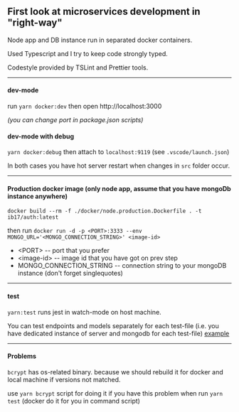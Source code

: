 ## First look at microservices development in "right-way"

Node app and DB instance run in separated docker containers.

Used Typescript and I try to keep code strongly typed.

Codestyle provided by TSLint and Prettier tools.

---

#### dev-mode

run `yarn docker:dev` then open http://localhost:3000

_(you can change port in package.json scripts)_

#### dev-mode with debug

`yarn docker:debug`
then attach to `localhost:9119` (see `.vscode/launch.json`)

In both cases you have hot server restart when changes in `src` folder occur.

---

#### Production docker image (only node app, assume that you have mongoDb instance anywhere)

`docker build --rm -f ./docker/node.production.Dockerfile . -t ib17/auth:latest`

then run `docker run -d -p <PORT>:3333 --env MONGO_URL='<MONGO_CONNECTION_STRING>' <image-id>`

- \<PORT\> -- port that you prefer
- <image-id\> -- image id that you have got on prev step
- MONGO_CONNECTION_STRING -- connection string to your mongoDB instance (don't forget singlequotes)

---

#### test

`yarn:test` runs jest in watch-mode on host machine.

You can test endpoints and models separately for each test-file (i.e. you have dedicated instance of server and mongodb for each test-file) [example](https://github.com/isaldin/nodejs_microservice/blob/ee74e027e951785d93e088654dfee3141fa66b26/src/tests/endpoints/login.test.ts)

---

#### Problems

`bcrypt` has os-related binary. because we should rebuild it for docker and local machine if versions not matched.

use `yarn bcrypt` script for doing it if you have this problem when run `yarn test` (docker do it for you in command script)
